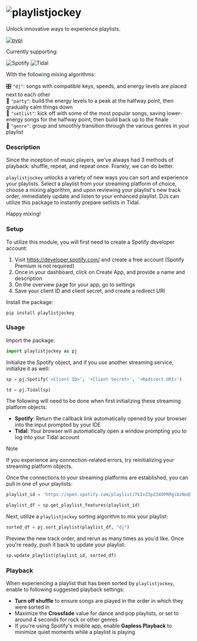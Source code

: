 # ![playlistjockey](docs/images/banner_v1.png)
Unlock innovative ways to experience playlists.

[![pypi](https://img.shields.io/badge/pypi-v1.0.0-%23008080?link=https%3A%2F%2Fpypi.org%2Fproject%2Fplaylistjockey%2F)](https://pypi.org/project/playlistjockey/)

Currently supporting:

![Spotify](docs/images/spotify.jpg) ![Tidal](docs/images/tidal.jpg)

With the following mixing algorithms:

:control_knobs: `"dj"`: songs with compatible keys, speeds, and energy levels are placed next to each other<br>
:tada: `"party"`: build the energy levels to a peak at the halfway point, then gradually calm things down<br>
:guitar: `"setlist"`: kick off with some of the most popular songs, saving lower-energy songs for the halfway point, then build back up to the finale<br>
:musical_note: `"genre"`: group and smoothly transition through the various genres in your playlist

### Description
Since the inception of music players, we've always had 3 methods of playback: shuffle, repeat, and repeat once. Frankly, we can do better.

`playlistjockey` unlocks a variety of new ways you can sort and experience your playlists. Select a playlist from your streaming platform of choice, choose a mixing algorithm, and upon reviewing
your playlist's new track order, immediately update and listen to your enhanced playlist. DJs can utilize this package to instantly prepare setlists in Tidal.

Happy mixing!

### Setup
To utilize this module, you will first need to create a Spotify developer account:
  1. Visit https://developer.spotify.com/ and create a free account (Spotify Premium is not required)
  2. Once in your dashboard, click on Create App, and provide a name and description
  3. On the overview page for your app, go to settings
  4. Save your client ID and client secret, and create a redirect URI

Install the package:
```
pip install playlistjockey
```

### Usage
Import the package:
```python
import playlistjockey as pj
```
Initialize the Spotify object, and if you use another streaming service, initialize it as well:
```python
sp = pj.Spotify('<Client ID>', '<Client Secret>', '<Redirect URI>')

td = pj.Tidal(sp)
```
The following will need to be done when first initializing these streaming platform objects:
  * __Spotify__: Return the callback link automatically opened by your browser into the input prompted by your IDE
  * __Tidal__: Your browser will automatically open a window prompting you to log into your Tidal account

> [!NOTE]
> If you experience any connection-related errors, try reinitializing your streaming platform objects.

Once the connections to your streaming platforms are established, you can pull in one of your playlists:
```python
playlist_id = 'https://open.spotify.com/playlist/7kIvZ3p234OPRRgibzNoQS?si=9d743a7caec143b9'

playlist_df = sp.get_playlist_features(playlist_id)
``` 

Next, utilize a `playlistjockey` sorting algorithm to mix your playlist:
```python
sorted_df = pj.sort_playlist(playlist_df, "dj")
```

Preview the new track order, and rerun as many times as you'd like. Once you're ready, push it back to update your playlist:
```python
sp.update_playlist(playlist_id, sorted_df)
```

### Playback
When experiencing a playlist that has been sorted by `playlistjockey`, enable to following suggested playback settings:
  - **Turn off shuffle** to ensure songs are played in the order in which they were sorted in
  - Maximize the **Crossfade** value for dance and pop playlists, or set to around 4 seconds for rock or other genres
  - If you're using Spotify's mobile app, enable **Gapless Playback** to minimize quiet moments while a playlist is playing

